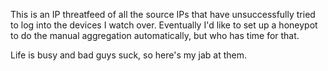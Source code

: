 This is an IP threatfeed of all the source IPs that have unsuccessfully tried to log into the devices I watch over. 
Eventually I'd like to set up a honeypot to do the manual aggregation automatically, but who has time for that. 

Life is busy and bad guys suck, so here's my jab at them.
